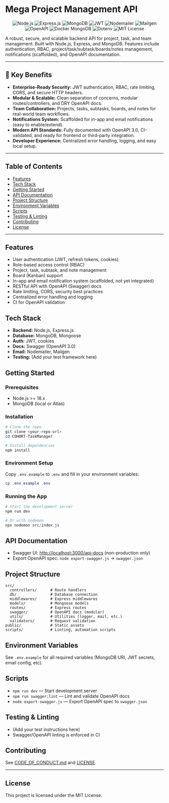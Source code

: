 # Mega Project Management API

<p align="center">
  <img src="https://img.shields.io/badge/Node.js-18.x-brightgreen" alt="Node.js">
  <img src="https://img.shields.io/badge/Express.js-4.x-blue" alt="Express.js">
  <img src="https://img.shields.io/badge/MongoDB-Mongoose-green" alt="MongoDB">
  <img src="https://img.shields.io/badge/JWT-Auth-blueviolet" alt="JWT">
  <img src="https://img.shields.io/badge/Nodemailer-Email-yellowgreen" alt="Nodemailer">
  <img src="https://img.shields.io/badge/Mailgen-Transactional%20Email-orange" alt="Mailgen">
  <img src="https://img.shields.io/badge/Swagger-OpenAPI%203.0-orange" alt="OpenAPI">
  <img src="https://img.shields.io/badge/Docker-MongoDB-blue" alt="Docker MongoDB">
  <img src="https://img.shields.io/badge/Environment-.env-informational" alt="Dotenv">
  <img src="https://img.shields.io/badge/License-MIT-yellow" alt="MIT License">
</p>

A robust, secure, and scalable backend API for project, task, and team management. Built with Node.js, Express, and MongoDB. Features include authentication, RBAC, project/task/subtask/boards/notes management, notifications (scaffolded), and OpenAPI documentation.

---

## 🚀 Key Benefits

- **Enterprise-Ready Security:** JWT authentication, RBAC, rate limiting, CORS, and secure HTTP headers.
- **Modular & Scalable:** Clean separation of concerns, modular routes/controllers, and DRY OpenAPI docs.
- **Team Collaboration:** Projects, tasks, subtasks, boards, and notes for real-world team workflows.
- **Notifications System:** Scaffolded for in-app and email notifications (easy to enable/extend).
- **Modern API Standards:** Fully documented with OpenAPI 3.0, CI-validated, and ready for frontend or third-party integration.
- **Developer Experience:** Centralized error handling, logging, and easy local setup.

---

## Table of Contents

- [Features](#features)
- [Tech Stack](#tech-stack)
- [Getting Started](#getting-started)
- [API Documentation](#api-documentation)
- [Project Structure](#project-structure)
- [Environment Variables](#environment-variables)
- [Scripts](#scripts)
- [Testing & Linting](#testing--linting)
- [Contributing](#contributing)
- [License](#license)

---

## Features

- User authentication (JWT, refresh tokens, cookies)
- Role-based access control (RBAC)
- Project, task, subtask, and note management
- Board (Kanban) support
- In-app and email notification system (scaffolded, not yet integrated)
- RESTful API with OpenAPI (Swagger) docs
- Rate limiting, CORS, security best practices
- Centralized error handling and logging
- CI for OpenAPI validation

## Tech Stack

- **Backend:** Node.js, Express.js
- **Database:** MongoDB, Mongoose
- **Auth:** JWT, cookies
- **Docs:** Swagger (OpenAPI 3.0)
- **Email:** Nodemailer, Mailgen
- **Testing:** (Add your test framework here)

## Getting Started

### Prerequisites

- Node.js >= 18.x
- MongoDB (local or Atlas)

### Installation

```powershell
# Clone the repo
git clone <your-repo-url>
cd COHORT-TaskManager

# Install dependencies
npm install
```

### Environment Setup

Copy `.env.example` to `.env` and fill in your environment variables:

```powershell
cp .env.example .env
```

### Running the App

```powershell
# Start the development server
npm run dev

# Or with nodemon
npx nodemon src/index.js
```

## API Documentation

- Swagger UI: [http://localhost:3000/api-docs](http://localhost:3000/api-docs) (non-production only)
- Export OpenAPI spec: `node export-swagger.js` → `swagger.json`

## Project Structure

```
src/
  controllers/      # Route handlers
  db/               # Database connection
  middlewares/      # Express middlewares
  models/           # Mongoose models
  routes/           # Express routes
  swagger/          # OpenAPI docs (modular)
  utils/            # Utilities (logger, mail, etc.)
  validators/       # Request validation
public/             # Static assets
scripts/            # Linting, automation scripts
```

## Environment Variables

See `.env.example` for all required variables (MongoDB URI, JWT secrets, email config, etc).

## Scripts

- `npm run dev` — Start development server
- `npm run swagger:lint` — Lint and validate OpenAPI docs
- `node export-swagger.js` — Export OpenAPI spec to `swagger.json`

## Testing & Linting

- (Add your test instructions here)
- Swagger/OpenAPI linting is enforced in CI

## Contributing

See [CODE_OF_CONDUCT.md](CODE_OF_CONDUCT.md) and [LICENSE](LICENSE).

---

## License

This project is licensed under the MIT License.

